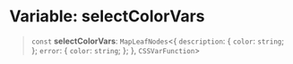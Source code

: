 # Variable: selectColorVars

> `const` **selectColorVars**: `MapLeafNodes`\<\{ `description`: \{ `color`: `string`; \}; `error`: \{ `color`: `string`; \}; \}, `CSSVarFunction`\>
